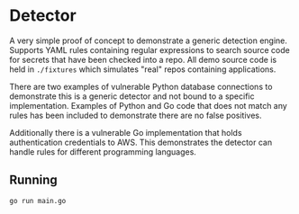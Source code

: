 # Detector

A very simple proof of concept to demonstrate a generic detection engine. Supports YAML rules containing regular expressions to search source code for secrets that have been checked into a repo. All demo source code is held in `./fixtures` which simulates "real" repos containing applications.

There are two examples of vulnerable Python database connections to demonstrate this is a generic detector and not bound to a specific implementation. Examples of Python and Go code that does not match any rules has been included to demonstrate there are no false positives.

Additionally there is a vulnerable Go implementation that holds authentication credentials to AWS. This demonstrates the detector can handle rules for different programming languages.

## Running

`go run main.go`
